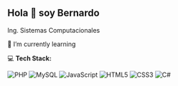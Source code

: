 ## Hola 👋 soy **Bernardo**
  
Ing. Sistemas Computacionales

🌱 I’m currently learning

💻 **Tech Stack:**

![PHP](https://img.shields.io/badge/PHP-777BB4?style=flat&logo=php&logoColor=white) ![MySQL](https://img.shields.io/badge/MySQL-005C84?style=flat&logo=mysql&logoColor=white)  ![JavaScript](https://img.shields.io/badge/JavaScript-323330?style=flat&logo=javascript&logoColor=F7DF1E) ![HTML5](https://img.shields.io/badge/HTML5-E34F26?style=flat&logo=html5&logoColor=white) ![CSS3](https://img.shields.io/badge/CSS3-1572B6?style=flat&logo=css3&logoColor=white) ![C#](https://img.shields.io/badge/C%23-239120?style=flat&logo=csharp&logoColor=white)


<!--
**Bernardo-QG/Bernardo-QG** is a ✨ _special_ ✨ repository because its `README.md` (this file) appears on your GitHub profile.

Here are some ideas to get you started:

- 🔭 I’m currently working on ...
- 🌱 I’m currently learning ...
- 👯 I’m looking to collaborate on ...
- 🤔 I’m looking for help with ...
- 💬 Ask me about ...
- 📫 How to reach me: ...
- 😄 Pronouns: ...
- ⚡ Fun fact: ...
-->
